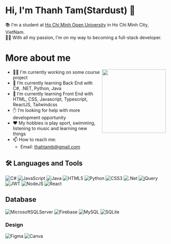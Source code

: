 <h1> Hi, I'm Thanh Tam(Stardust) 👋 </h1>

📚 I'm a student at <a href="https://ou.edu.vn/">Ho Chi Minh Open University</a> in Ho Chi Minh City, VietNam.<br>
🏃‍♂️ With all my passion, I'm on my way to becoming a full-stack developer.

<h1> More about me </h1>

<img src="https://media.giphy.com/media/NVQ9qp42uN13oog0nI/giphy.gif" align="right" width="200" />

- 👨‍💻 I'm currently working on some course project
- 🌱 I’m currently learning Back End with C#, .NET, Python, Java
- 🌱 I’m currently learning Front End with  HTML, CSS, Javascript, Typescript, ReactJS, Tailwindcss
- ✋ I’m looking for help with more development opportunity
- ♥ My hobbies is play sport, swimming, listening to music and learning new things
- 📫 How to reach me:
  + Email: thahtamb@gmail.com
   
<h2>🛠️ Languages and Tools</h1>

![C#](https://img.shields.io/badge/c%23-%23239120.svg?style=for-the-badge&logo=csharp&logoColor=white) ![JavaScript](https://img.shields.io/badge/javascript-%23323330.svg?style=for-the-badge&logo=javascript&logoColor=%23F7DF1E) ![Java](https://img.shields.io/badge/java-%23ED8B00.svg?style=for-the-badge&logo=openjdk&logoColor=white) ![HTML5](https://img.shields.io/badge/html5-%23E34F26.svg?style=for-the-badge&logo=html5&logoColor=white) ![Python](https://img.shields.io/badge/python-3670A0?style=for-the-badge&logo=python&logoColor=ffdd54) ![CSS3](https://img.shields.io/badge/css3-%231572B6.svg?style=for-the-badge&logo=css3&logoColor=white) ![.Net](https://img.shields.io/badge/.NET-5C2D91?style=for-the-badge&logo=.net&logoColor=white) ![jQuery](https://img.shields.io/badge/jquery-%230769AD.svg?style=for-the-badge&logo=jquery&logoColor=white) ![JWT](https://img.shields.io/badge/JWT-black?style=for-the-badge&logo=JSON%20web%20tokens) ![NodeJS](https://img.shields.io/badge/node.js-6DA55F?style=for-the-badge&logo=node.js&logoColor=white) ![React](https://img.shields.io/badge/react-%2320232a.svg?style=for-the-badge&logo=react&logoColor=%2361DAFB) 

<h2> Database </h2>

 ![MicrosoftSQLServer](https://img.shields.io/badge/Microsoft%20SQL%20Server-CC2927?style=for-the-badge&logo=microsoft%20sql%20server&logoColor=white) ![Firebase](https://img.shields.io/badge/firebase-a08021?style=for-the-badge&logo=firebase&logoColor=ffcd34) ![MySQL](https://img.shields.io/badge/mysql-4479A1.svg?style=for-the-badge&logo=mysql&logoColor=white) ![SQLite](https://img.shields.io/badge/sqlite-%2307405e.svg?style=for-the-badge&logo=sqlite&logoColor=white)

 <h3> Design</h3>

 ![Figma](https://img.shields.io/badge/figma-%23F24E1E.svg?style=for-the-badge&logo=figma&logoColor=white) ![Canva](https://img.shields.io/badge/Canva-%2300C4CC.svg?style=for-the-badge&logo=Canva&logoColor=white)




